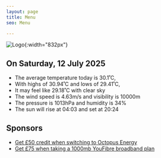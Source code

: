 ```yaml
---
layout: page
title: Menu
seo: Menu

---
```


![Logo](/images/logo.jpg){:width="832px"}

<!-- weather_marker starts -->
## On Saturday, 12 July 2025

- The average temperature today is 30.1˚C,
- With highs of 30.94˚C and lows of 29.41˚C,
- It may feel like 29.18˚C with clear sky
- The wind speed is 4.63m/s and visibility is 10000m
- The pressure is 1013hPa and humidity is 34%
- The sun will rise at 04:03 and set at 20:24

<!-- weather_marker ends -->

## Sponsors

- [Get £50 credit when switching to Octopus Energy](https://bit.ly/3oD1nnS)
- [Get £75 when taking a 1000mb YouFibre broadband plan](https://aklam.io/91zWhU?)
